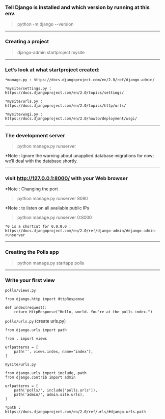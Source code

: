 ###  Tell Django is installed and which version by running at this env.

> python -m django --version

------------------------------------------------------------------------------------
### Creating a project

> django-admin startproject mysite

------------------------------------------------------------------------------------
### Let’s look at what startproject created:

`*manage.py : https://docs.djangoproject.com/en/2.0/ref/django-admin/`

`*mysite/settings.py : https://docs.djangoproject.com/en/2.0/topics/settings/`

`*mysite/urls.py : https://docs.djangoproject.com/en/2.0/topics/http/urls/`

`*mysite/wsgi.py : https://docs.djangoproject.com/en/2.0/howto/deployment/wsgi/`

------------------------------------------------------------------------------------
### The development server

> python manage.py runserver

*Note : Ignore the warning about unapplied database migrations for now; we’ll deal with the database shortly.

------------------------------------------------------------------------------------
### visit http://127.0.0.1:8000/ with your Web browser

*Note : Changing the port

> python manage.py runserver 8080

*Note : to listen on all available public IPs 

> python manage.py runserver 0:8000

`*0 is a shortcut for 0.0.0.0 : https://docs.djangoproject.com/en/2.0/ref/django-admin/#django-admin-runserver`

------------------------------------------------------------------------------------
### Creating the Polls app

> python manage.py startapp polls

------------------------------------------------------------------------------------
### Write your first view

`polls/views.py`

    from django.http import HttpResponse

    def index(request):
        return HttpResponse("Hello, world. You're at the polls index.")

`polls/urls.py` (create urls.py)

    from django.urls import path

    from . import views

    urlpatterns = [
        path('', views.index, name='index'),
    ]

`mysite/urls.py`

    from django.urls import include, path
    from django.contrib import admin

    urlpatterns = [
        path('polls/', include('polls.urls')),
        path('admin/', admin.site.urls),
    ]

`*path : https://docs.djangoproject.com/en/2.0/ref/urls/#django.urls.path`